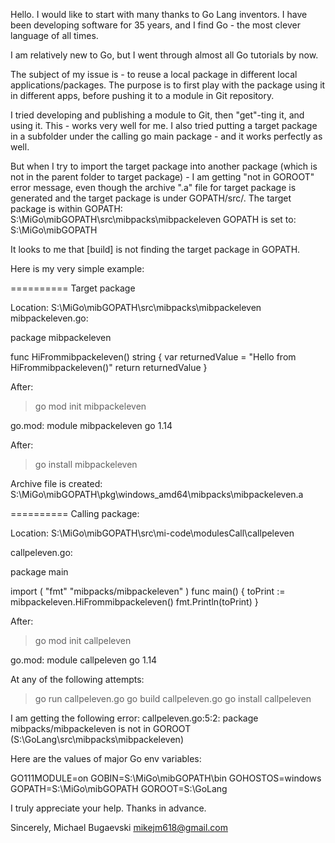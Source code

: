 <!-- DO NOT EDIT THIS FOOTER -->
<!-- This is a wiki. We trust you to be a good person. -->
Hello.
I would like to start with many thanks to Go Lang inventors. I have been developing software for 35 years, and I find Go - the most clever language of all times.

I am relatively new to Go, but I went through almost all Go tutorials by now.

The subject of my issue is - to reuse a local package in different local applications/packages. 
The purpose is to first play with the package using it in different apps, before pushing it to a module in Git repository.

I tried developing and publishing a module to Git, then "get"-ting it, and using it. This - works very well for me.
I also tried putting a target package in a subfolder under the calling go main package - and it works perfectly as well.

But when I try to import the target package into another package (which is not in the parent folder to target package) - I am getting "not in GOROOT" error message, even though the archive ".a" file for target package is generated and the target package is under GOPATH/src/.
The target package is within GOPATH:
S:\MiGo\mibGOPATH\src\mibpacks\mibpackeleven
GOPATH is set to: S:\MiGo\mibGOPATH

It looks to me that [build] is not finding the target package in GOPATH.

Here is my very simple example:  


==========
Target package

Location: S:\MiGo\mibGOPATH\src\mibpacks\mibpackeleven
mibpackeleven.go:

package mibpackeleven

func HiFrommibpackeleven() string {
	var returnedValue = "Hello from HiFrommibpackeleven()"
	return returnedValue
}

After:
>go mod init mibpackeleven

go.mod:
module mibpackeleven
go 1.14

After:
>go install mibpackeleven

Archive file is created:
S:\MiGo\mibGOPATH\pkg\windows_amd64\mibpacks\mibpackeleven.a

==========
Calling package:

Location: S:\MiGo\mibGOPATH\src\mi-code\modulesCall\callpeleven

callpeleven.go:

package main

import (
	"fmt"
	"mibpacks/mibpackeleven"
)
func main() {
	toPrint := mibpackeleven.HiFrommibpackeleven()
	fmt.Println(toPrint)
}

After:
>go mod init callpeleven

go.mod:
module callpeleven
go 1.14

At any of the following attempts:

>go run callpeleven.go
>go build callpeleven.go
>go install callpeleven

I am getting the following error:
callpeleven.go:5:2: package mibpacks/mibpackeleven is not in GOROOT
(S:\GoLang\src\mibpacks\mibpackeleven)


Here are the values of major Go env variables: 

GO111MODULE=on
GOBIN=S:\MiGo\mibGOPATH\bin
GOHOSTOS=windows
GOPATH=S:\MiGo\mibGOPATH
GOROOT=S:\GoLang

I truly appreciate your help.
Thanks in advance.

Sincerely, 
Michael Bugaevski
mikejm618@gmail.com 

